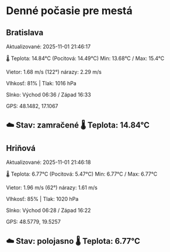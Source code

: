 ﻿# Denné počasie pre mestá

## Bratislava
Aktualizované: 2025-11-01 21:46:17

🌡️ Teplota: 14.84°C 
(Pocitová: 14.49°C)
Min: 13.68°C / Max: 15.4°C

Vietor: 1.68 m/s    (122°) 
nárazy: 2.29 m/s

Vlhkosť: 81% | Tlak: 1016 hPa

Slnko: Východ 06:36 / Západ 16:33

GPS: 48.1482, 17.1067

☁️ Stav: zamračené        🌡️ Teplota: 14.84°C
---

## Hriňová
Aktualizované: 2025-11-01 21:46:18

🌡️ Teplota: 6.77°C 
(Pocitová: 5.47°C)
Min: 6.77°C / Max: 6.77°C

Vietor: 1.96 m/s (62°)
nárazy: 1.61 m/s

Vlhkosť: 85% | Tlak: 1020 hPa

Slnko: Východ 06:28 / Západ 16:22

GPS: 48.5779, 19.5257

☁️ Stav: polojasno        🌡️ Teplota: 6.77°C
---
